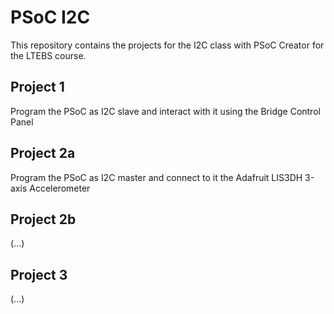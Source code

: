 # PSoC I2C

This repository contains the projects for the I2C class with PSoC Creator for the LTEBS course.

## Project 1
Program the PSoC as I2C slave and interact with it using the Bridge Control Panel

## Project 2a
Program the PSoC as I2C master and connect to it the Adafruit LIS3DH 3-axis Accelerometer

## Project 2b 
(...)

## Project 3
(...)
